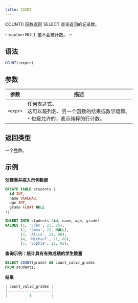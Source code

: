 ```yaml
---
title: COUNT
---
```


COUNT() 函数返回 SELECT 查询返回的记录数。

:::caution
NULL 值不会被计数。
:::

## 语法

```sql
COUNT(<expr>)
```

## 参数

| 参数      | 描述                                                                                                                                                     |
|-----------|-----------------------------------------------------------------------------------------------------------------------------------------------------------------|
| `<expr>`  | 任何表达式。 <br /> 这可以是列名、另一个函数的结果或数学运算。<br />`*` 也是允许的，表示纯粹的行计数。 |

## 返回类型

一个整数。

## 示例

**创建表并插入示例数据**
```sql
CREATE TABLE students (
  id INT,
  name VARCHAR,
  age INT,
  grade FLOAT NULL
);

INSERT INTO students (id, name, age, grade)
VALUES (1, 'John', 21, 85),
       (2, 'Emma', 22, NULL),
       (3, 'Alice', 23, 90),
       (4, 'Michael', 21, 88),
       (5, 'Sophie', 22, 92);

```

**查询示例：统计具有有效成绩的学生数量**
```sql
SELECT COUNT(grade) AS count_valid_grades
FROM students;
```

**结果**
```sql
| count_valid_grades |
|--------------------|
|          4         |
```